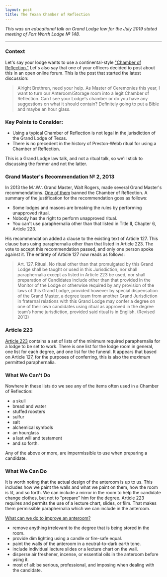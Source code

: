 ```yaml
---
layout: post
title: The Texan Chamber of Reflection
---
```


[gm recommendation]: /images/2019-07-08-gm-recommendation.png
[article 223]: /images/2019-07-08-article-223.png

*This was an educational talk on Grand Lodge law for the July 2019 stated meeting of Fort Worth Lodge № 148.*

* * *

### Context

Let's say your lodge wants to use a continental-style ["Chamber of Reflection."](https://en.wikipedia.org/wiki/Chamber_of_Reflection) Let's also say that one of your officers decided to post about this in an open online forum. This is the post that started the latest discussion:

> Alright Brethren, need your help. As Master of Ceremonies this year, I want to turn our Anteroom/Storage room into a legit Chamber of Reflection. Can I see your Lodge's chamber or do you have any suggestions on what it should contain? Definitely going to put a Bible and maybe an hour glass.

### Key Points to Consider:

* Using a typical Chamber of Reflection is not legal in the jurisdiction of the Grand Lodge of Texas.
* There is no precedent in the history of Preston-Webb ritual for using a Chamber of Reflection.

This is a Grand Lodge law talk, and not a ritual talk, so we'll stick to discussing the former and not the latter.

### Grand Master's Recommendation № 2, 2013

In 2013 the M∴W∴ Grand Master, Walt Rogers, made several Grand Master's recommendations. [One of them](/images/2019-07-08-gm-recommendation.png) banned the Chamber of Reflection. A summary of the justification for the recommendation goes as follows:

* Some lodges and masons are breaking the rules by performing unapproved ritual.
* Nobody has the right to perform unapproved ritual.
* You can't use paraphernalia other than that listed in Title II, Chapter 6, Article 223.

His recommendation added a clause to the existing text of Article 127. This clause bars using paraphernalia other than that listed in Article 223. The vote to accept this recommendation passed, and only one person spoke against it. The entirety of Article 127 now reads as follows:

> Art. 127. Ritual. No ritual other than that promulgated by this Grand Lodge shall be taught or used in this Jurisdiction, nor shall paraphernalia except as listed in Article 223 be used, nor shall preparation of Candidates include other than that provided in the Monitor of the Lodge or otherwise required by any provision of the laws of this Grand Lodge, provided however by special dispensation of the Grand Master, a degree team from another Grand Jurisdiction in fraternal relations with this Grand Lodge may confer a degree on one of their own candidates using ritual as approved in the degree team’s home jurisdiction, provided said ritual is in English. (Revised 2013)

### Article 223

[Article 223](/images/2019-07-08-article-223.png) contains a set of lists of the minimum required paraphernalia for a lodge to be set to work. There is one list for the lodge room in general, one list for each degree, and one list for the funeral. It appears that based on Article 127, for the purposes of conferring, this is also the *maximum* permitted paraphernalia.

### What We Can't Do

Nowhere in these lists do we see any of the items often used in a Chamber of Reflection:

* a skull
* bread and water
* stuffed roosters
* sulfur
* salt
* alchemical symbols
* an hourglass
* a last will and testament
* and so forth.

Any of the above or more, are impermissible to use when preparing a candidate.

### What We Can Do

It is worth noting that the actual design of the anteroom is up to us. This includes how we paint the walls and what we paint on them, how the room is lit, and so forth. We can include a mirror in the room to help the candidate change clothes, but not to "prepare" him for the degree. Article 223 requires and permits the use of a lecture chart, slides, or film. That makes them permissible paraphernalia which we can include in the anteroom.

[What can we do to improve an anteroom?](https://www.texanmason.com/2016/10/05/the-prep-room-by-jason-mitchell.html)

* remove anything irrelevant to the degree that is being stored in the room.
* provide dim lighting using a candle or fire-safe equal. 
* paint the walls of the anteroom in a neutral-to-dark earth tone.
* include individual lecture slides or a lecture chart on the wall.
* disperse air freshener, incense, or essential oils in the anteroom before using it.
* most of all: be serious, professional, and imposing when dealing with the candidate.